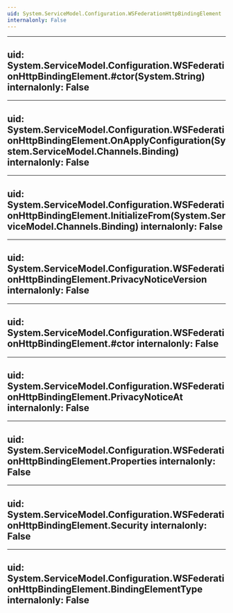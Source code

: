 ```yaml
---
uid: System.ServiceModel.Configuration.WSFederationHttpBindingElement
internalonly: False
---
```


---
uid: System.ServiceModel.Configuration.WSFederationHttpBindingElement.#ctor(System.String)
internalonly: False
---

---
uid: System.ServiceModel.Configuration.WSFederationHttpBindingElement.OnApplyConfiguration(System.ServiceModel.Channels.Binding)
internalonly: False
---

---
uid: System.ServiceModel.Configuration.WSFederationHttpBindingElement.InitializeFrom(System.ServiceModel.Channels.Binding)
internalonly: False
---

---
uid: System.ServiceModel.Configuration.WSFederationHttpBindingElement.PrivacyNoticeVersion
internalonly: False
---

---
uid: System.ServiceModel.Configuration.WSFederationHttpBindingElement.#ctor
internalonly: False
---

---
uid: System.ServiceModel.Configuration.WSFederationHttpBindingElement.PrivacyNoticeAt
internalonly: False
---

---
uid: System.ServiceModel.Configuration.WSFederationHttpBindingElement.Properties
internalonly: False
---

---
uid: System.ServiceModel.Configuration.WSFederationHttpBindingElement.Security
internalonly: False
---

---
uid: System.ServiceModel.Configuration.WSFederationHttpBindingElement.BindingElementType
internalonly: False
---
